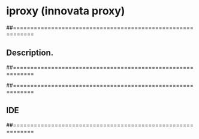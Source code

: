# iproxy (innovata proxy)


##============================================================
## Description.
##============================================================




##============================================================
## IDE
##============================================================
